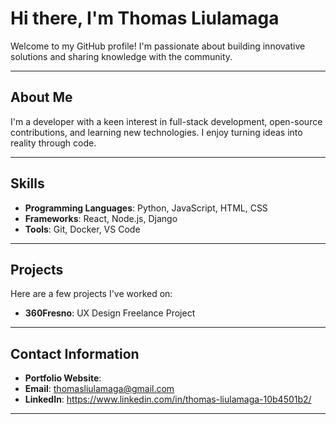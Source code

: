 # Hi there, I'm Thomas Liulamaga

Welcome to my GitHub profile! I'm passionate about building innovative solutions and sharing knowledge with the community.

---

## About Me
I'm a developer with a keen interest in full-stack development, open-source contributions, and learning new technologies. I enjoy turning ideas into reality through code.

---

## Skills
- **Programming Languages**: Python, JavaScript, HTML, CSS
- **Frameworks**: React, Node.js, Django
- **Tools**: Git, Docker, VS Code

---

## Projects
Here are a few projects I've worked on:
- **360Fresno**: UX Design Freelance Project 


---

## Contact Information
- **Portfolio Website**: 
- **Email**: thomasliulamaga@gmail.com
- **LinkedIn**: https://www.linkedin.com/in/thomas-liulamaga-10b4501b2/

---
